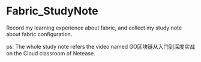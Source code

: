 # Fabric_StudyNote
Record my learning experience about fabric, and collect my study note about fabric configuration.

ps: The whole study note refers the video named GO区块链从入门到深度实战 on the Cloud classroom of Netease.
